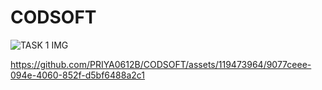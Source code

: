 # CODSOFT

![TASK 1 IMG](https://github.com/PRIYA0612B/CODSOFT/assets/119473964/97bae9eb-a230-4584-879c-c56e6f97eb0d)


https://github.com/PRIYA0612B/CODSOFT/assets/119473964/9077ceee-094e-4060-852f-d5bf6488a2c1

